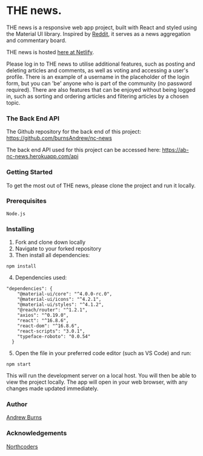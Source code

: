 # THE news.

THE news is a responsive web app project, built with React and styled using the Material UI library. Inspired by [Reddit](https://www.reddit.com/), it serves as a news aggregation and commentary board.

THE news is hosted [here at Netlify](https://the-news.netlify.com/).

Please log in to THE news to utilise additional features, such as posting and deleting articles and comments, as well as voting and accessing a user's profile. There is an example of a username in the placeholder of the login form, but you can 'be' anyone who is part of the community (no password required). There are also features that can be enjoyed without being logged in, such as sorting and ordering articles and filtering articles by a chosen topic.

### The Back End API

The Github repository for the back end of this project: https://github.com/burnsAndrew/nc-news

The back end API used for this project can be accessed here: https://ab-nc-news.herokuapp.com/api

### Getting Started

To get the most out of THE news, please clone the project and run it locally.

### Prerequisites

```
Node.js
```

### Installing

1. Fork and clone down locally
2. Navigate to your forked repository
3. Then install all dependencies:

```
npm install
```

4. Dependencies used:

```
"dependencies": {
    "@material-ui/core": "^4.0.0-rc.0",
    "@material-ui/icons": "^4.2.1",
    "@material-ui/styles": "^4.1.2",
    "@reach/router": "^1.2.1",
    "axios": "^0.19.0",
    "react": "^16.8.6",
    "react-dom": "^16.8.6",
    "react-scripts": "3.0.1",
    "typeface-roboto": "0.0.54"
  }
```

5. Open the file in your preferred code editor (such as VS Code) and run:

```
npm start
```

This will run the development server on a local host. You will then be able to view the project locally. The app will open in your web browser, with any changes made updated immediately.

### Author

[Andrew Burns](https://github.com/burnsAndrew)

### Acknowledgements

[Northcoders](https://northcoders.com/)
